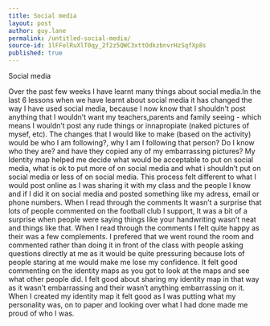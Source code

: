 ```yaml
---
title: Social media
layout: post
author: guy.lane
permalink: /untitled-social-media/
source-id: 1lFFelRuXlT0qy_2f2z5QWC3xttOdkzbnvrHzSqfXp8s
published: true
---
```

Social media 

Over the past few weeks I have learnt many things about social media.In the last 6 lessons when we have learnt about social media it has changed the way I have used social media, because I now know that I shouldn't post anything that I wouldn’t want my teachers,parents and family seeing - which means I wouldn’t post any rude things or innapropiate (naked pictures of mysef, etc). The changes that I would like to make (based on the activity) would be who I am following?, why I am I following that person? Do I know who they are? and have they copied any of my embarrassing pictures? My Identity map helped me decide what would be acceptable to put on social media, what is ok to put more of on social media and what i shouldn’t put on social media or less of on social media. This process felt different to what I would post online as I was sharing it with my class and the people I know and if I did it on social media and posted something like my adress, email or phone numbers. When I read through the comments It wasn’t a surprise that lots of people commented on the football club I support, It was a bit of a surprise when people were saying things like your handwriting wasn’t neat and things like that. When I read through the comments I felt quite happy as their was a few complements. I prefered that we went round the room and commented rather than doing it in front of the class with people asking questions directly at me as it would be quite pressuring because lots of people staring at me would make me lose my confidence. It felt good commenting on the identity maps as you got to look at the maps and see what other people did. I felt good about sharing my identity map in that way as it wasn’t embarrassing and their wasn’t anything embarrassing on it. When I created my identity map it felt good as I was putting what my personality was, on to paper and looking over what I had done made me proud of who I was.  

